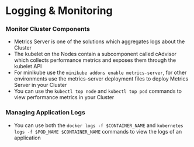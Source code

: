 # Logging & Monitoring

### Monitor Cluster Components

- Metrics Server is one of the solutions which aggregates logs about the Cluster
- The kubelet on the Nodes contain a subcomponent called cAdvisor which collects performance metrics and exposes them through the kubelet API
- For minikube use the `minikube addons enable metrics-server`, for other environments use the metrics-server deployment files to deploy Metrics Server in your Cluster
- You can use the `kubectl top node` and `kubectl top pod` commands to view performance metrics in your Cluster

### Managing Application Logs

- You can use both the `docker logs -f $CONTAINER_NAME` and `kubernetes logs -f $POD_NAME $CONTAINER_NAME` commands to view the logs of an application